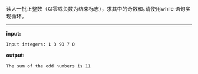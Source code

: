 读入一批正整数（以零或负数为结束标志），求其中的奇数和｡请使用while 语句实现循环。
****
**input:**
```
Input integers: 1 3 90 7 0
```
**output:**
```
The sum of the odd numbers is 11
```